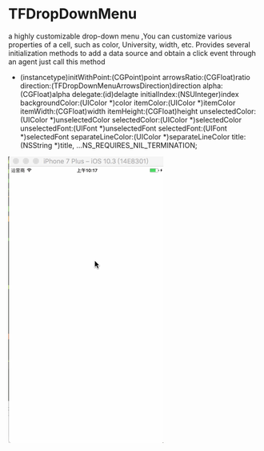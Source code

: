 # TFDropDownMenu
a highly customizable drop-down menu ,You can customize various properties of a cell, such as color, University, width, etc.
Provides several initialization methods to add a data source and obtain a click event through an agent
just call this method
- (instancetype)initWithPoint:(CGPoint)point
                  arrowsRatio:(CGFloat)ratio
                    direction:(TFDropDownMenuArrowsDirection)direction
                        alpha:(CGFloat)alpha
                     delegate:(id)delagte
                 initialIndex:(NSUInteger)index
              backgroundColor:(UIColor *)color
                    itemColor:(UIColor *)itemColor
                    itemWidth:(CGFloat)width
                   itemHeight:(CGFloat)height
              unselectedColor:(UIColor *)unselectedColor
                selectedColor:(UIColor *)selectedColor
               unselectedFont:(UIFont *)unselectedFont
                 selectedFont:(UIFont *)selectedFont
            separateLineColor:(UIColor *)separateLineColor
                        title:(NSString *)title, ...NS_REQUIRES_NIL_TERMINATION;

![image](https://github.com/RaInvis/TFDropDownMenu/blob/master/TFDropDownMenu-master/TFDropDownMenuDemo/drowDownMenugif.gif)


